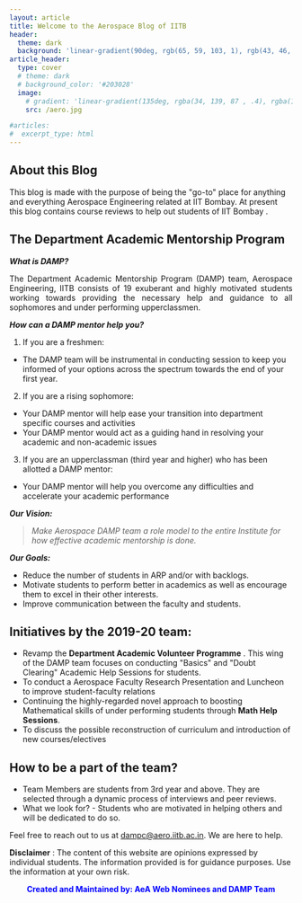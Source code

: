 ```yaml
---
layout: article
title: Welcome to the Aerospace Blog of IITB
header:
  theme: dark
  background: 'linear-gradient(90deg, rgb(65, 59, 103, 1), rgb(43, 46, 91, 1))'
article_header:
  type: cover
  # theme: dark
  # background_color: '#203028'
  image:
    # gradient: 'linear-gradient(135deg, rgba(34, 139, 87 , .4), rgba(139, 34, 139, .4))'
    src: /aero.jpg

#articles:
#  excerpt_type: html
---
```


## About this Blog

This blog is made with the purpose of being the "go-to" place for anything and everything Aerospace Engineering related at IIT Bombay. At present this blog contains course reviews to help out students of IIT Bombay .

## The Department Academic Mentorship Program

__*What is DAMP?*__

<div style="text-align: justify">
The Department Academic Mentorship Program (DAMP) team, Aerospace Engineering, IITB consists of 19 exuberant and highly motivated students working towards providing the necessary help and guidance to all sophomores and under performing upperclassmen.
</div>

__*How can a DAMP mentor help you?*__
1. If you are a freshmen:
  * The DAMP team will be instrumental in conducting session to keep you informed of your options across the spectrum towards the end of your first year.
2. If you are a rising sophomore:
  * Your DAMP mentor will help ease your transition into department specific courses and activities
  * Your DAMP mentor would act as a guiding hand in resolving your academic and non-academic issues
3. If you are an upperclassman (third year and higher) who has been allotted a DAMP mentor:
  * Your DAMP mentor will help you overcome any difficulties and accelerate your academic performance

__*Our Vision:*__
> *Make Aerospace DAMP team a role model to the entire Institute for how effective academic mentorship is done.*

__*Our Goals:*__
* Reduce the number of students in ARP and/or with backlogs.
* Motivate students to perform better in academics as well as encourage them to excel in their other interests.
* Improve communication between the faculty and students.

## Initiatives by the 2019-20 team:
* Revamp the __Department Academic Volunteer Programme__ . This wing of the DAMP team focuses on conducting "Basics" and "Doubt Clearing" Academic Help Sessions for students.
* To conduct a Aerospace Faculty Research Presentation and Luncheon to improve student-faculty relations
* Continuing the highly-regarded novel approach to boosting Mathematical skills of under performing students through  **Math Help Sessions**.
* To discuss the possible reconstruction of curriculum and introduction of new courses/electives

## How to be a part of the team?
* Team Members are students from 3rd year and above. They are selected through a dynamic process of interviews and peer reviews.
* What we look for? - Students who are motivated in helping others and will be dedicated to do so.


Feel free to reach out to us at [dampc@aero.iitb.ac.in](mailto:dampc@aero.iitb.ac.in). We are here to help.

**Disclaimer** : The content of this website are opinions expressed by individual students. The information provided is for guidance purposes. Use the information at your own risk.


<div style="text-align: center" >
<div style="color:#0000FF" >

<b>Created and Maintained by: AeA Web Nominees and DAMP Team</b>

</div>
</div>
